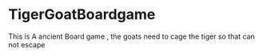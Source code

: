 # TigerGoatBoardgame
This is A ancient Board game , the goats need to cage the tiger so that can not escape
